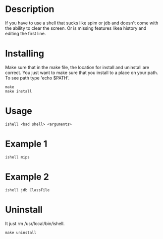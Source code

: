 # Description
If you have to use a shell that sucks like spim or jdb and doesn't come 
with the ability to clear the screen. Or is missing features likea history and
editing the first line.

# Installing
Make sure that in the make file, the location for install and uninstall are correct.
You just want to make sure that you install to a place on your path. To see path type 'echo $PATH'.
```
make
make install
```

# Usage
```
ishell <bad shell> <arguments>
```

# Example 1
```
ishell mips
```

# Example 2
```
ishell jdb ClassFile
```

# Uninstall
It just rm /usr/local/bin/ishell.
```
make uninstall
```

